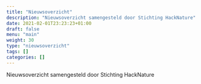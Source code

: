 ```yaml
---
title: "Nieuwsoverzicht"
description: "Nieuwsoverzicht samengesteld door Stichting HackNature"
date: 2021-02-01T23:23:23+01:00
draft: false
menu: "main"
weight: 30
type: "nieuwsoverzicht"
tags: []
categories: []
---
```


Nieuwsoverzicht samengesteld door Stichting HackNature

